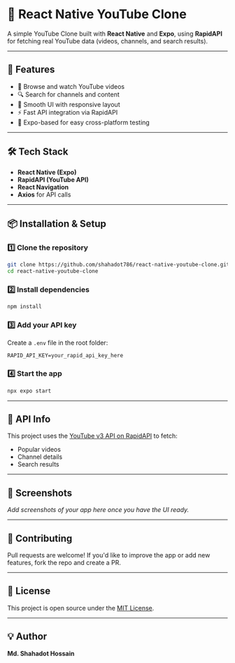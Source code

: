 # 📱 React Native YouTube Clone

A simple YouTube Clone built with **React Native** and **Expo**, using **RapidAPI** for fetching real YouTube data (videos, channels, and search results).

---

## 🚀 Features

- 🎥 Browse and watch YouTube videos
- 🔍 Search for channels and content
- 🧭 Smooth UI with responsive layout
- ⚡ Fast API integration via RapidAPI
- 🌙 Expo-based for easy cross-platform testing

---

## 🛠️ Tech Stack

- **React Native (Expo)**
- **RapidAPI (YouTube API)**
- **React Navigation**
- **Axios** for API calls

---

## 📦 Installation & Setup

### 1️⃣ Clone the repository

```bash
git clone https://github.com/shahadot786/react-native-youtube-clone.git
cd react-native-youtube-clone
```

### 2️⃣ Install dependencies

```bash
npm install
```

### 3️⃣ Add your API key

Create a `.env` file in the root folder:

```env
RAPID_API_KEY=your_rapid_api_key_here
```

### 4️⃣ Start the app

```bash
npx expo start
```

---

## 🧠 API Info

This project uses the [YouTube v3 API on RapidAPI](https://rapidapi.com/ytdlfree/api/youtube-v3-alternative) to fetch:

- Popular videos
- Channel details
- Search results

---

## 📸 Screenshots

_Add screenshots of your app here once you have the UI ready._

---

## 🤝 Contributing

Pull requests are welcome! If you'd like to improve the app or add new features, fork the repo and create a PR.

---

## 📄 License

This project is open source under the [MIT License](LICENSE).

---

## 💡 Author

**Md. Shahadot Hossain**
